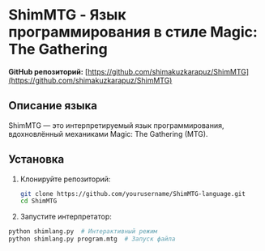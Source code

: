 # ShimMTG - Язык программирования в стиле Magic: The Gathering

**GitHub репозиторий:** [https://github.com/shimakuzkarapuz/ShimMTG](https://github.com/shimakuzkarapuz/ShimMTG)

## Описание языка
ShimMTG — это интерпретируемый язык программирования, вдохновлённый механиками Magic: The Gathering (MTG).

## Установка
1. Клонируйте репозиторий:
   ```bash
   git clone https://github.com/yourusername/ShimMTG-language.git
   cd ShimMTG
2. Запустите интерпретатор:
  ```bash
  python shimlang.py  # Интерактивный режим
  python shimlang.py program.mtg  # Запуск файла
